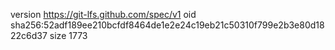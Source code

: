 version https://git-lfs.github.com/spec/v1
oid sha256:52adf189ee210bcfdf8464de1e2e24c19eb21c50310f799e2b3e80d1822c6d37
size 1773
